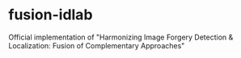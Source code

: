 # fusion-idlab
Official implementation of "Harmonizing Image Forgery Detection &amp; Localization: Fusion of Complementary Approaches"
